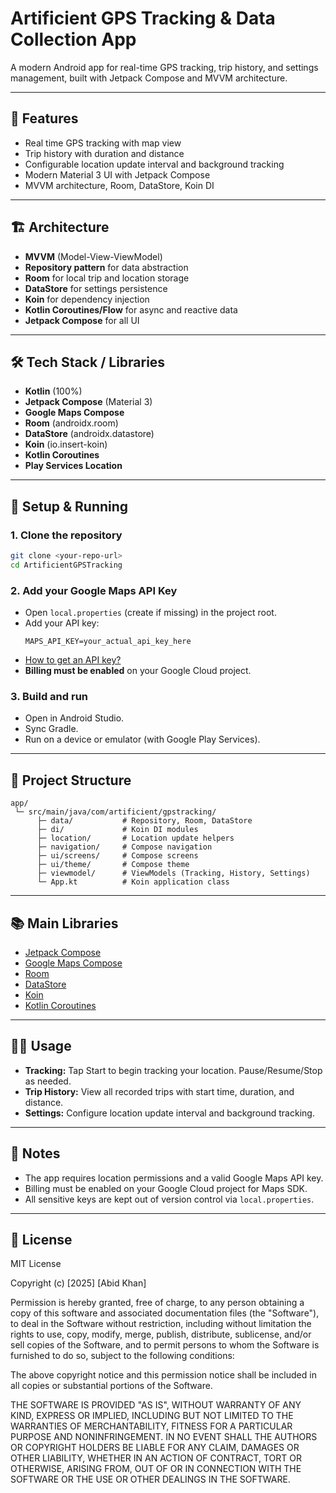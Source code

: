 # Artificient GPS Tracking & Data Collection App

A modern Android app for real-time GPS tracking, trip history, and settings management, built with Jetpack Compose and MVVM architecture.

---

## 🚀 Features
- Real time GPS tracking with map view
- Trip history with duration and distance
- Configurable location update interval and background tracking
- Modern Material 3 UI with Jetpack Compose
- MVVM architecture, Room, DataStore, Koin DI

---

## 🏗️ Architecture
- **MVVM** (Model-View-ViewModel)
- **Repository pattern** for data abstraction
- **Room** for local trip and location storage
- **DataStore** for settings persistence
- **Koin** for dependency injection
- **Kotlin Coroutines/Flow** for async and reactive data
- **Jetpack Compose** for all UI

---

## 🛠️ Tech Stack / Libraries
- **Kotlin** (100%)
- **Jetpack Compose** (Material 3)
- **Google Maps Compose**
- **Room** (androidx.room)
- **DataStore** (androidx.datastore)
- **Koin** (io.insert-koin)
- **Kotlin Coroutines**
- **Play Services Location**

---

## 📝 Setup & Running

### 1. Clone the repository
```sh
git clone <your-repo-url>
cd ArtificientGPSTracking
```

### 2. Add your Google Maps API Key
- Open `local.properties` (create if missing) in the project root.
- Add your API key:
  ```
  MAPS_API_KEY=your_actual_api_key_here
  ```
- [How to get an API key?](https://developers.google.com/maps/documentation/android-sdk/get-api-key)
- **Billing must be enabled** on your Google Cloud project.

### 3. Build and run
- Open in Android Studio.
- Sync Gradle.
- Run on a device or emulator (with Google Play Services).

---

## 📁 Project Structure
```
app/
 └─ src/main/java/com/artificient/gpstracking/
      ├─ data/           # Repository, Room, DataStore
      ├─ di/             # Koin DI modules
      ├─ location/       # Location update helpers
      ├─ navigation/     # Compose navigation
      ├─ ui/screens/     # Compose screens
      ├─ ui/theme/       # Compose theme
      ├─ viewmodel/      # ViewModels (Tracking, History, Settings)
      └─ App.kt          # Koin application class
```

---

## 📚 Main Libraries
- [Jetpack Compose](https://developer.android.com/jetpack/compose)
- [Google Maps Compose](https://github.com/googlemaps/android-maps-compose)
- [Room](https://developer.android.com/jetpack/androidx/releases/room)
- [DataStore](https://developer.android.com/topic/libraries/architecture/datastore)
- [Koin](https://insert-koin.io/)
- [Kotlin Coroutines](https://kotlinlang.org/docs/coroutines-overview.html)

---

## 🧑‍💻 Usage
- **Tracking:** Tap Start to begin tracking your location. Pause/Resume/Stop as needed.
- **Trip History:** View all recorded trips with start time, duration, and distance.
- **Settings:** Configure location update interval and background tracking.

---

## 📝 Notes
- The app requires location permissions and a valid Google Maps API key.
- Billing must be enabled on your Google Cloud project for Maps SDK.
- All sensitive keys are kept out of version control via `local.properties`.

---

## 📄 License
MIT License

Copyright (c) [2025] [Abid Khan]

Permission is hereby granted, free of charge, to any person obtaining a copy
of this software and associated documentation files (the "Software"), to deal
in the Software without restriction, including without limitation the rights
to use, copy, modify, merge, publish, distribute, sublicense, and/or sell
copies of the Software, and to permit persons to whom the Software is
furnished to do so, subject to the following conditions:

The above copyright notice and this permission notice shall be included in all
copies or substantial portions of the Software.

THE SOFTWARE IS PROVIDED "AS IS", WITHOUT WARRANTY OF ANY KIND, EXPRESS OR
IMPLIED, INCLUDING BUT NOT LIMITED TO THE WARRANTIES OF MERCHANTABILITY,
FITNESS FOR A PARTICULAR PURPOSE AND NONINFRINGEMENT. IN NO EVENT SHALL THE
AUTHORS OR COPYRIGHT HOLDERS BE LIABLE FOR ANY CLAIM, DAMAGES OR OTHER
LIABILITY, WHETHER IN AN ACTION OF CONTRACT, TORT OR OTHERWISE, ARISING FROM,
OUT OF OR IN CONNECTION WITH THE SOFTWARE OR THE USE OR OTHER DEALINGS IN THE
SOFTWARE.